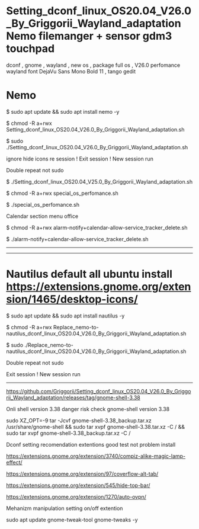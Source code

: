 # Setting_dconf_linux_OS20.04_V26.0_By_Griggorii_Wayland_adaptation Nemo filemanger + sensor gdm3 touchpad
dconf , gnome , wayland , new os , package full os , V26.0 perfomance wayland font DejaVu Sans Mono Bold 11 , tango gedit

# Nemo

$ sudo apt update && sudo apt install nemo -y

$ chmod -R a+rwx Setting_dconf_linux_OS20.04_V26.0_By_Griggorii_Wayland_adaptation.sh

$ sudo ./Setting_dconf_linux_OS20.04_V26.0_By_Griggorii_Wayland_adaptation.sh

ignore hide icons re session ! Exit session ! New session run

Double repeat not sudo

$ ./Setting_dconf_linux_OS20.04_V25.0_By_Griggorii_Wayland_adaptation.sh

$ chmod -R a+rwx special_os_perfomance.sh

$ ./special_os_perfomance.sh

Calendar section menu office

$ chmod -R a+rwx alarm-notify+calendar-allow-service_tracker_delete.sh

$ ./alarm-notify+calendar-allow-service_tracker_delete.sh

_____________________________________________________________________________________________________________________________________

_____________________________________________________________________________________________________________________________________

# Nautilus default all ubuntu install https://extensions.gnome.org/extension/1465/desktop-icons/

$ sudo apt update && sudo apt install nautilus -y

$ chmod -R a+rwx Replace_nemo-to-nautilus_dconf_linux_OS20.04_V26.0_By_Griggorii_Wayland_adaptation.sh

$ sudo ./Replace_nemo-to-nautilus_dconf_linux_OS20.04_V26.0_By_Griggorii_Wayland_adaptation.sh

Double repeat not sudo

Exit session ! New session run
_______________________________________________________________________________________________________________________

https://github.com/Griggorii/Setting_dconf_linux_OS20.04_V26.0_By_Griggorii_Wayland_adaptation/releases/tag/gnome-shell-3.38

Onli shell version 3.38 danger risk check gnome-shell version 3.38

sudo XZ_OPT=-9 tar -Jcvf gnome-shell-3.38_backup.tar.xz /usr/share/gnome-shell && sudo tar xvpf gnome-shell-3.38.tar.xz -C / && sudo tar xvpf gnome-shell-3.38_backup.tar.xz -C /

Dconf setting recomendation extentions good test not problem install 

https://extensions.gnome.org/extension/3740/compiz-alike-magic-lamp-effect/

https://extensions.gnome.org/extension/97/coverflow-alt-tab/

https://extensions.gnome.org/extension/545/hide-top-bar/

https://extensions.gnome.org/extension/1270/auto-ovpn/

Mehanizm manipulation setting on/off extention

sudo apt update gnome-tweak-tool gnome-tweaks -y

